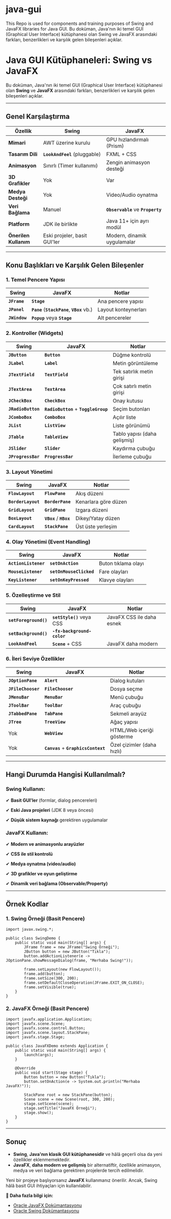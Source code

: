 # java-gui
This Repo is used for components and training purposes of Swing and JavaFX libraries for Java GUI.
Bu doküman, Java'nın iki temel GUI (Graphical User Interface) kütüphanesi olan Swing ve JavaFX arasındaki farkları, benzerlikleri ve karşılık gelen bileşenleri açıklar.
# **Java GUI Kütüphaneleri: Swing vs JavaFX**

Bu doküman, Java'nın iki temel GUI (Graphical User Interface) kütüphanesi olan **Swing** ve **JavaFX** arasındaki farkları, benzerlikleri ve karşılık gelen bileşenleri açıklar.

---

## **Genel Karşılaştırma**

| **Özellik** | **Swing** | **JavaFX** |
| --- | --- | --- |
| **Mimari** | AWT üzerine kurulu | GPU hızlandırmalı (Prism) |
| **Tasarım Dili** | **`LookAndFeel`** (pluggable) | FXML + CSS |
| **Animasyon** | Sınırlı (Timer kullanımı) | Zengin animasyon desteği |
| **3D Grafikler** | Yok | Var |
| **Medya Desteği** | Yok | Video/Audio oynatma |
| **Veri Bağlama** | Manuel | **`Observable`** ve **`Property`** |
| **Platform** | JDK ile birlikte | Java 11+ için ayrı modül |
| **Önerilen Kullanım** | Eski projeler, basit GUI'ler | Modern, dinamik uygulamalar |

---

## **Konu Başlıkları ve Karşılık Gelen Bileşenler**

### **1. Temel Pencere Yapısı**

| **Swing** | **JavaFX** | **Notlar** |
| --- | --- | --- |
| **`JFrame`** | **`Stage`** | Ana pencere yapısı |
| **`JPanel`** | **`Pane`** (**`StackPane`**, **`VBox`** vb.) | Layout konteynerları |
| **`JWindow`** | **`Popup`** veya **`Stage`** | Alt pencereler |

### **2. Kontroller (Widgets)**

| **Swing** | **JavaFX** | **Notlar** |
| --- | --- | --- |
| **`JButton`** | **`Button`** | Düğme kontrolü |
| **`JLabel`** | **`Label`** | Metin görüntüleme |
| **`JTextField`** | **`TextField`** | Tek satırlık metin girişi |
| **`JTextArea`** | **`TextArea`** | Çok satırlı metin girişi |
| **`JCheckBox`** | **`CheckBox`** | Onay kutusu |
| **`JRadioButton`** | **`RadioButton`** + **`ToggleGroup`** | Seçim butonları |
| **`JComboBox`** | **`ComboBox`** | Açılır liste |
| **`JList`** | **`ListView`** | Liste görünümü |
| **`JTable`** | **`TableView`** | Tablo yapısı (daha gelişmiş) |
| **`JSlider`** | **`Slider`** | Kaydırma çubuğu |
| **`JProgressBar`** | **`ProgressBar`** | İlerleme çubuğu |

### **3. Layout Yönetimi**

| **Swing** | **JavaFX** | **Notlar** |
| --- | --- | --- |
| **`FlowLayout`** | **`FlowPane`** | Akış düzeni |
| **`BorderLayout`** | **`BorderPane`** | Kenarlara göre düzen |
| **`GridLayout`** | **`GridPane`** | Izgara düzeni |
| **`BoxLayout`** | **`VBox`** / **`HBox`** | Dikey/Yatay düzen |
| **`CardLayout`** | **`StackPane`** | Üst üste yerleşim |

### **4. Olay Yönetimi (Event Handling)**

| **Swing** | **JavaFX** | **Notlar** |
| --- | --- | --- |
| **`ActionListener`** | **`setOnAction`** | Buton tıklama olayı |
| **`MouseListener`** | **`setOnMouseClicked`** | Fare olayları |
| **`KeyListener`** | **`setOnKeyPressed`** | Klavye olayları |

### **5. Özelleştirme ve Stil**

| **Swing** | **JavaFX** | **Notlar** |
| --- | --- | --- |
| **`setForeground()`** | **`setStyle()`** veya CSS | JavaFX CSS ile daha esnek |
| **`setBackground()`** | **`-fx-background-color`** |  |
| **`LookAndFeel`** | **`Scene`** + CSS | JavaFX daha modern |

### **6. İleri Seviye Özellikler**

| **Swing** | **JavaFX** | **Notlar** |
| --- | --- | --- |
| **`JOptionPane`** | **`Alert`** | Dialog kutuları |
| **`JFileChooser`** | **`FileChooser`** | Dosya seçme |
| **`JMenuBar`** | **`MenuBar`** | Menü çubuğu |
| **`JToolBar`** | **`ToolBar`** | Araç çubuğu |
| **`JTabbedPane`** | **`TabPane`** | Sekmeli arayüz |
| **`JTree`** | **`TreeView`** | Ağaç yapısı |
| Yok | **`WebView`** | HTML/Web içeriği gösterme |
| Yok | **`Canvas`** + **`GraphicsContext`** | Özel çizimler (daha hızlı) |

---

## **Hangi Durumda Hangisi Kullanılmalı?**

### **Swing Kullanın:**

✔ **Basit GUI'ler** (formlar, dialog pencereleri)

✔ **Eski Java projeleri** (JDK 8 veya öncesi)

✔ **Düşük sistem kaynağı** gerektiren uygulamalar

### **JavaFX Kullanın:**

✔ **Modern ve animasyonlu arayüzler**

✔ **CSS ile stil kontrolü**

✔ **Medya oynatma (video/audio)**

✔ **3D grafikler ve oyun geliştirme**

✔ **Dinamik veri bağlama (Observable/Property)**

---

## **Örnek Kodlar**

### **1. Swing Örneği (Basit Pencere)**
```
import javax.swing.*;

public class SwingDemo {
    public static void main(String[] args) {
        JFrame frame = new JFrame("Swing Örneği");
        JButton button = new JButton("Tıkla");
        button.addActionListener(e -> JOptionPane.showMessageDialog(frame, "Merhaba Swing!"));

        frame.setLayout(new FlowLayout());
        frame.add(button);
        frame.setSize(300, 200);
        frame.setDefaultCloseOperation(JFrame.EXIT_ON_CLOSE);
        frame.setVisible(true);
    }
}
```

### **2. JavaFX Örneği (Basit Pencere)**
```
import javafx.application.Application;
import javafx.scene.Scene;
import javafx.scene.control.Button;
import javafx.scene.layout.StackPane;
import javafx.stage.Stage;

public class JavaFXDemo extends Application {
    public static void main(String[] args) {
        launch(args);
    }

    @Override
    public void start(Stage stage) {
        Button button = new Button("Tıkla");
        button.setOnAction(e -> System.out.println("Merhaba JavaFX!"));

        StackPane root = new StackPane(button);
        Scene scene = new Scene(root, 300, 200);
        stage.setScene(scene);
        stage.setTitle("JavaFX Örneği");
        stage.show();
    }
}
```

---

## **Sonuç**

- **Swing**, **Java'nın klasik GUI kütüphanesidir** ve hâlâ geçerli olsa da yeni özellikler eklenmemektedir.
- **JavaFX**, **daha modern ve gelişmiş** bir alternatiftir, özellikle animasyon, medya ve veri bağlama gerektiren projelerde tercih edilmelidir.

Yeni bir projeye başlıyorsanız **JavaFX** kullanmanız önerilir. Ancak, Swing hâlâ basit GUI ihtiyaçları için kullanılabilir.

**🚀 Daha fazla bilgi için:**

- [Oracle JavaFX Dokümantasyonu](https://openjfx.io/)
- [Oracle Swing Dokümantasyonu](https://docs.oracle.com/javase/tutorial/uiswing/)
